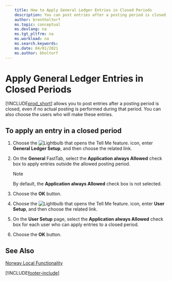 ```yaml
---
    title: How to Apply General Ledger Entries in Closed Periods
    description: You can post entries after a posting period is closed, even if no actual posting is performed during that period.
    author: brentholtorf
    ms.topic: conceptual
    ms.devlang: na
    ms.tgt_pltfrm: na
    ms.workload: na
    ms.search.keywords:
    ms.date: 04/01/2021
    ms.author: bholtorf
---
```

# Apply General Ledger Entries in Closed Periods
[!INCLUDE[prod_short](../../includes/prod_short.md)] allows you to post entries after a posting period is closed, even if no actual posting is performed during that period. You can also choose the users who will make these entries.  

## To apply an entry in a closed period  

1.  Choose the ![Lightbulb that opens the Tell Me feature.](../../media/ui-search/search_small.png "Tell me what you want to do") icon, enter **General Ledger Setup**, and then choose the related link.  
2.  On the **General** FastTab, select the **Application always Allowed** check box to apply entries outside the allowed posting period.  

    > [!NOTE]  
    >  By default, the **Application always Allowed** check box is not selected.  

3.  Choose the **OK** button.  
4.  Choose the ![Lightbulb that opens the Tell Me feature.](../../media/ui-search/search_small.png "Tell me what you want to do") icon, enter **User Setup**, and then choose the related link.  
5.  On the **User Setup** page, select the **Application always Allowed** check box for each user who can apply entries to a closed period.  
6.  Choose the **OK** button.  

## See Also  
[Norway Local Functionality](norway-local-functionality.md)


[!INCLUDE[footer-include](../../includes/footer-banner.md)]